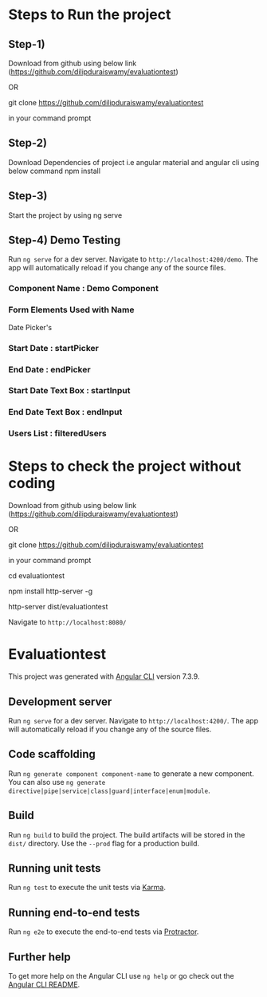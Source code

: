 # Steps to Run the project

## Step-1)
Download from github using below link (https://github.com/dilipduraiswamy/evaluationtest)

OR 

git clone https://github.com/dilipduraiswamy/evaluationtest 

in your command prompt

## Step-2)
Download Dependencies of project i.e angular material and angular cli using below command
npm install

## Step-3)
Start the project by using 
ng serve

## Step-4) Demo Testing

Run `ng serve` for a dev server. Navigate to `http://localhost:4200/demo`. The app will automatically reload if you change any of the source files.

### Component Name : Demo Component

###  Form Elements Used with Name
 
Date Picker's 
###  Start Date : startPicker
###  End Date : endPicker

###  Start Date Text Box : startInput
###  End Date Text Box :  endInput

###  Users List : filteredUsers


# Steps to check the project without coding

Download from github using below link (https://github.com/dilipduraiswamy/evaluationtest)

OR

git clone https://github.com/dilipduraiswamy/evaluationtest

in your command prompt

cd evaluationtest

npm install http-server -g

http-server dist/evaluationtest

Navigate to `http://localhost:8080/`

# Evaluationtest

This project was generated with [Angular CLI](https://github.com/angular/angular-cli) version 7.3.9.

## Development server

Run `ng serve` for a dev server. Navigate to `http://localhost:4200/`. The app will automatically reload if you change any of the source files.




## Code scaffolding

Run `ng generate component component-name` to generate a new component. You can also use `ng generate directive|pipe|service|class|guard|interface|enum|module`.

## Build

Run `ng build` to build the project. The build artifacts will be stored in the `dist/` directory. Use the `--prod` flag for a production build.

## Running unit tests

Run `ng test` to execute the unit tests via [Karma](https://karma-runner.github.io).

## Running end-to-end tests

Run `ng e2e` to execute the end-to-end tests via [Protractor](http://www.protractortest.org/).

## Further help

To get more help on the Angular CLI use `ng help` or go check out the [Angular CLI README](https://github.com/angular/angular-cli/blob/master/README.md).
